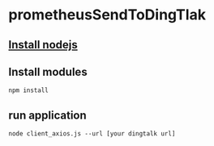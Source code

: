 
# prometheusSendToDingTlak
## [Install nodejs](http://nodejs.cn/download/)
## Install modules
`npm install`
## run application
`node client_axios.js --url [your dingtalk url]`
